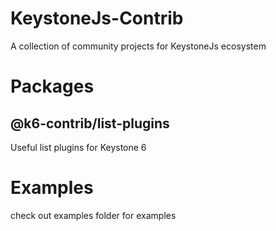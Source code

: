 # KeystoneJs-Contrib

A collection of community projects for KeystoneJs ecosystem

# Packages

## @k6-contrib/list-plugins

Useful list plugins for Keystone 6

# Examples

check out examples folder for examples
